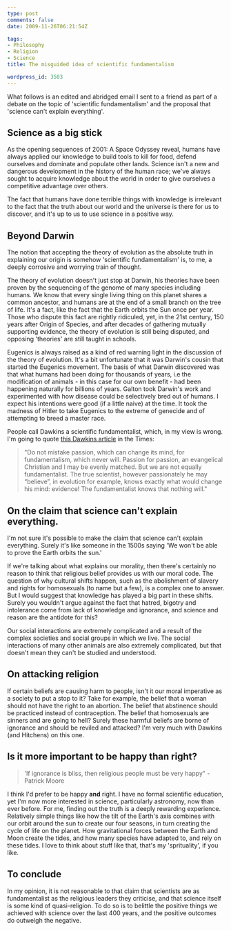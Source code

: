 ```yaml
---
type: post
comments: false
date: 2009-11-26T06:21:54Z

tags:
- Philosophy
- Religion
- Science
title: The misguided idea of scientific fundamentalism

wordpress_id: 3503
---
```


What follows is an edited and abridged email I sent to a friend as part of a debate on the topic of 'scientific fundamentalism' and the proposal that 'science can't explain everything'.


## Science as a big stick


As the opening sequences of 2001: A Space Odyssey reveal, humans have always applied our knowledge to build tools to kill for food, defend ourselves and dominate and populate other lands. Science isn't a new and dangerous development in the history of the human race; we've always sought to acquire knowledge about the world in order to give ourselves a competitive advantage over others.

The fact that humans have done terrible things with knowledge is irrelevant to the fact that the truth about our world and the universe is there for us to discover, and it's up to us to use science in a positive way.


## Beyond Darwin


The notion that accepting the theory of evolution as the absolute truth in explaining our origin is somehow 'scientific fundamentalism' is, to me, a deeply corrosive and worrying train of thought.

The theory of evolution doesn't just stop at Darwin, his theories have been proven by the sequencing of the genome of many species including humans. We know that every single living thing on this planet shares a common ancestor, and humans are at the end of a small branch on the tree of life. It's a fact, like the fact that the Earth orbits the Sun once per year. Those who dispute this fact are rightly ridiculed, yet, in the 21st century, 150 years after Origin of Species, and after decades of gathering mutually supporting evidence, the theory of evolution is still being disputed, and opposing 'theories' are still taught in schools.

Eugenics is always raised as a kind of red warning light in the discussion of the theory of evolution. It's a bit unfortunate that it was Darwin's cousin that started the Eugenics movement. The basis of what Darwin discovered was that what humans had been doing for thousands of years, i.e the modification of animals - in this case for our own benefit - had been happening naturally for billions of years. Galton took Darwin's work and experimented with how disease could be selectively bred out of humans. I expect his intentions were good (if a little naive) at the time. It took the madness of Hitler to take Eugenics to the extreme of genecide and of attempting to breed a master race.

People call Dawkins a scientific fundamentalist, which, in my view is wrong. I'm going to quote [this Dawkins article](http://www.timesonline.co.uk/tol/comment/columnists/guest_contributors/article1779771.ece) in the Times:


<blockquote>"Do not mistake passion, which can change its mind, for fundamentalism, which never will. Passion for passion, an evangelical Christian and I may be evenly matched. But we are not equally fundamentalist. The true scientist, however passionately he may “believe”, in evolution for example, knows exactly what would change his mind: evidence! The fundamentalist knows that nothing will."</blockquote>




## On the claim that science can't explain everything.


I'm not sure it's possible to make the claim that science can't explain everything. Surely it's like someone in the 1500s saying 'We won't be able to prove the Earth orbits the sun.'

If we're talking about what explains our morality, then there's certainly no reason to think that religious belief provides us with our moral code. The question of why cultural shifts happen, such as the abolishment of slavery and rights for homosexuals (to name but a few), is a complex one to answer. But I would suggest that knowledge has played a big part in these shifts. Surely you wouldn't argue against the fact that hatred, bigotry and intolerance come from lack of knowledge and ignorance, and science and reason are the antidote for this?

Our social interactions are extremely complicated and a result of the complex societies and social groups in which we live. The social interactions of many other animals are also extremely complicated, but that doesn't mean they can't be studied and understood.


## On attacking religion


If certain beliefs are causing harm to people, isn't it our moral imperative as a society to put a stop to it? Take for example, the belief that a woman should not have the right to an abortion. The belief that abstinence should be practiced instead of contraception. The belief that homosexuals are sinners and are going to hell? Surely these harmful beliefs are borne of ignorance and should be reviled and attacked? I'm very much with Dawkins (and Hitchens) on this one.


## Is it more important to be happy than right?




<blockquote>'If ignorance is bliss, then religious people must be very happy" - Patrick Moore</blockquote>


I think I'd prefer to be happy **and** right. I have no formal scientific education, yet I'm now more interested in science, particularly astronomy, now than ever before. For me, finding out the truth is a deeply rewarding experience. Relatively simple things like how the tilt of the Earth's axis combines with our orbit around the sun to create our four seasons, in turn creating the cycle of life on the planet. How gravitational forces between the Earth and Moon create the tides, and how many species have adapted to, and rely on these tides. I love to think about stuff like that, that's my 'sprituality', if you like.



## To conclude


In my opinion, it is not reasonable to that claim that scientists are as fundamentalist as the religious leaders they criticise, and that science itself is some kind of quasi-religion. To do so is to belittle the positive things we achieved with science over the last 400 years, and the positive outcomes do outweigh the negative.
